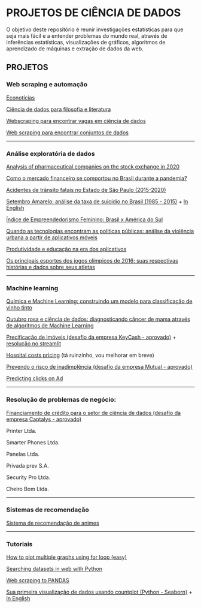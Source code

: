 # PROJETOS DE CIÊNCIA DE DADOS

  O objetivo deste repositório é reunir investigações estatísticas para que seja mais fácil e a entender problemas do mundo real, através de inferências estatísticas, visualizações de gráficos, algoritmos de aprendizado de máquinas e extração de dados da web.


## PROJETOS
### Web scraping e automação

[Econotícias](https://tinyurl.com/y5tk6r6b)

[Ciência de dados para filosofia e literatura](https://tinyurl.com/yxsbck89)

[Webscraping para encontrar vagas em ciência de dados](https://tinyurl.com/y4jz2436)

[Web scraping para encontrar conjuntos de dados](https://tinyurl.com/y4nx8t8g)

_________________________________________________________________________________________________________________________________________________________________________________
### Análise exploratória de dados

[Analysis of pharmaceutical companies on the stock exchange in 2020](https://www.kaggle.com/patrickgomes/the-race-for-a-covid-19-vaccine-eda)

[Como o mercado financeiro se comportou no Brasil durante a pandemia?](https://github.com/Patotricks15/Ciencia-de-dados-projetos/tree/master/Mercado%20financeiro%20na%20pandemia)

[Acidentes de trânsito fatais no Estado de São Paulo (2015-2020)](https://tinyurl.com/y36zhsgo)

[Setembro Amarelo: análise da taxa de suicídio no Brasil (1985 - 2015)](https://tinyurl.com/y53xluc9) + [In English](https://tinyurl.com/ycahgvnb)

[Índice de Empreendedorismo Feminino: Brasil x América do Sul](https://github.com/Patotricks15/Ciencia-de-dados-projetos/blob/master/Empreendedorismo_feminino_no_Brasil_x_Am%C3%A9rica_do_Sul_uma_an%C3%A1lise_explorat%C3%B3ria_de_dados.ipynb)

[Quando as tecnologias encontram as políticas públicas: análise da violência urbana a partir de aplicativos móveis](https://tinyurl.com/yy6cmgtq)

[Produtividade e educação na era dos aplicativos](https://tinyurl.com/yxc6pvwu)

[Os principais esportes dos jogos olímpicos de 2016: suas respectivas histórias e dados sobre seus atletas](https://tinyurl.com/y4mmb696)

_________________________________________________________________________________________________________________________________________________________________________________
### Machine learning

[Química e Machine Learning: construindo um modelo para classificação de vinho tinto](https://tinyurl.com/y2uycn7d)

[Outubro rosa e ciência de dados: diagnosticando câncer de mama através de algoritmos de Machine Learning](https://tinyurl.com/y27j6ses)

[Precificação de imóveis (desafio da empresa KeyCash - aprovado)](https://github.com/Patotricks15/Ciencia-de-dados-projetos/blob/master/Desafio_KeyCash.ipynb) + [resolução no streamlit](https://github.com/Patotricks15/Ciencia-de-dados-projetos/blob/master/precificacao_streamlit.py)

[Hospital costs pricing](https://tinyurl.com/ycbtkyzt) (tá ruinzinho, vou melhorar em breve)

[Prevendo o risco de inadimplência (desafio da empresa Mutual - aprovado)](https://github.com/Patotricks15/Ciencia-de-dados-projetos/blob/master/Desafio_Mutual%20-%20Patrick%20Gomes.ipynb)

[Predicting clicks on Ad](https://tinyurl.com/j8f9tdvf)
_________________________________________________________________________________________________________________________________________________________________________________
### Resolução de problemas de negócio:

[Financiamento de crédito para o setor de ciência de dados (desafio da empresa Captalys - aprovado)](https://github.com/Patotricks15/Ciencia-de-dados-projetos/blob/master/Resolu%C3%A7%C3%A3o%20do%20desafio%20Captalys%20(Patrick%20Gomes).pdf)

Printer Ltda.

Smarter Phones Ltda.

Panelas Ltda.

Privada prev S.A.

Security Pro Ltda.

Cheiro Bom Ltda.

_________________________________________________________________________________________________________________________________________________________________________________
### Sistemas de recomendação

[Sistema de recomendação de animes](https://tinyurl.com/y3spkayp)

_________________________________________________________________________________________________________________________________________________________________________________
### Tutoriais
[How to plot multiple graphs using for loop (easy)](https://www.kaggle.com/patrickgomes/how-to-plot-multiple-graphs-using-for-loop-easy)

[Searching datasets in web with Python](https://www.kaggle.com/patrickgomes/searching-datasets-in-web-with-python)

[Web scraping to PANDAS](https://www.kaggle.com/patrickgomes/web-scraping-to-pandas-step-by-step-in-9-lines)

[Sua primeira visualização de dados usando countplot (Python - Seaborn)](https://tinyurl.com/y3cg9azc) + [In English](https://tinyurl.com/ybff75s7)


